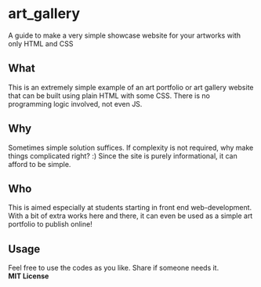 # art_gallery
A guide to make a very simple showcase website for your artworks with only HTML and CSS
## What
This is an extremely simple example of an art portfolio or art gallery website that can be built using plain HTML with some CSS. There is no programming logic involved, not even JS. 
## Why
Sometimes simple solution suffices. If complexity is not required, why make things complicated right? :) 
Since the site is purely informational, it can afford to be simple. 
## Who
This is aimed especially at students starting in front end web-development. With a bit of extra works here and there, it can even be used as a simple art portfolio to publish online!
## Usage
Feel free to use the codes as you like. Share if someone needs it.  
**MIT License**
